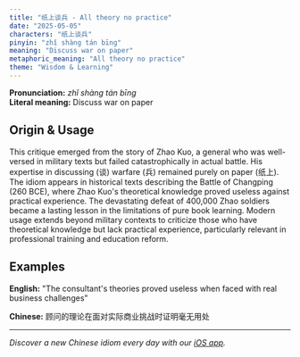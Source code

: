 ```yaml
---
title: "纸上谈兵 - All theory no practice"
date: "2025-05-05"
characters: "纸上谈兵"
pinyin: "zhǐ shàng tán bīng"
meaning: "Discuss war on paper"
metaphoric_meaning: "All theory no practice"
theme: "Wisdom & Learning"
---
```


**Pronunciation:** *zhǐ shàng tán bīng*  
**Literal meaning:** Discuss war on paper

## Origin & Usage

This critique emerged from the story of Zhao Kuo, a general who was well-versed in military texts but failed catastrophically in actual battle. His expertise in discussing (谈) warfare (兵) remained purely on paper (纸上). The idiom appears in historical texts describing the Battle of Changping (260 BCE), where Zhao Kuo's theoretical knowledge proved useless against practical experience. The devastating defeat of 400,000 Zhao soldiers became a lasting lesson in the limitations of pure book learning. Modern usage extends beyond military contexts to criticize those who have theoretical knowledge but lack practical experience, particularly relevant in professional training and education reform.

## Examples

**English:** "The consultant's theories proved useless when faced with real business challenges"

**Chinese:** 顾问的理论在面对实际商业挑战时证明毫无用处

---

*Discover a new Chinese idiom every day with our [iOS app](https://apps.apple.com/us/app/daily-chinese-idioms/id6740611324).*
